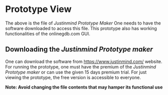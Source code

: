 # Prototype View

The above is the file of *Justinmind Prototype Maker*
One needs to have the software downloaded to access this file.
This prototype also has working functionalities of the onlinegdb.com GUI.

## Downloading the *Justinmind Prototype maker*
One can download the software from https://www.justinmind.com/ website.
For running the prototype, one must have the premium of the *Justinmind Prototype maker* or can use the given 15 days premium trial.
For just viewing the prototype, the free version is accessible to everyone.

**Note: Avoid changing the file contents that may hamper its functional use**

